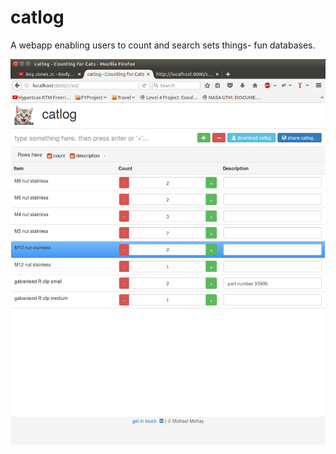 # catlog
A webapp enabling users to count and search sets things- fun databases.

![screenshotcatlog](screenshots/screenshot1.png)
